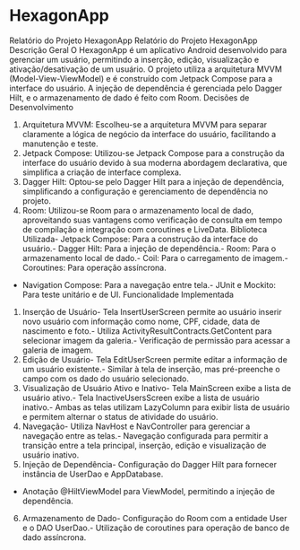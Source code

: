 # HexagonApp
Relatório do Projeto HexagonApp
 Relatório do Projeto HexagonApp
 Descrição Geral
 O HexagonApp é um aplicativo Android desenvolvido para gerenciar um usuário, permitindo a
 inserção, edição, visualização e ativação/desativação de um usuário. O projeto utiliza a arquitetura
 MVVM (Model-View-ViewModel) e é construído com Jetpack Compose para a interface do usuário.
 A injeção de dependência é gerenciada pelo Dagger Hilt, e o armazenamento de dado é feito com
 Room.
 Decisões de Desenvolvimento
 1. Arquitetura MVVM: Escolheu-se a arquitetura MVVM para separar claramente a lógica de
 negócio da interface do usuário, facilitando a manutenção e teste.
 2. Jetpack Compose: Utilizou-se Jetpack Compose para a construção da interface do usuário
 devido à sua moderna abordagem declarativa, que simplifica a criação de interface complexa.
 3. Dagger Hilt: Optou-se pelo Dagger Hilt para a injeção de dependência, simplificando a
 configuração e gerenciamento de dependência no projeto.
 4. Room: Utilizou-se Room para o armazenamento local de dado, aproveitando suas vantagens
 como verificação de consulta em tempo de compilação e integração com coroutines e LiveData.
 Biblioteca Utilizada- Jetpack Compose: Para a construção da interface do usuário.- Dagger Hilt: Para a injeção de dependência.- Room: Para o armazenamento local de dado.- Coil: Para o carregamento de imagem.- Coroutines: Para operação assíncrona.
- Navigation Compose: Para a navegação entre tela.- JUnit e Mockito: Para teste unitário e de UI.
 Funcionalidade Implementada
 1. Inserção de Usuário- Tela InsertUserScreen permite ao usuário inserir novo usuário com informação como nome, CPF,
 cidade, data de nascimento e foto.- Utiliza ActivityResultContracts.GetContent para selecionar imagem da galeria.- Verificação de permissão para acessar a galeria de imagem.
 2. Edição de Usuário- Tela EditUserScreen permite editar a informação de um usuário existente.- Similar à tela de inserção, mas pré-preenche o campo com os dado do usuário selecionado.
 3. Visualização de Usuário Ativo e Inativo- Tela MainScreen exibe a lista de usuário ativo.- Tela InactiveUsersScreen exibe a lista de usuário inativo.- Ambas as telas utilizam LazyColumn para exibir lista de usuário e permitem alternar o status de
 atividade do usuário.
 4. Navegação- Utiliza NavHost e NavController para gerenciar a navegação entre as telas.- Navegação configurada para permitir a transição entre a tela principal, inserção, edição e
 visualização de usuário inativo.
 5. Injeção de Dependência- Configuração do Dagger Hilt para fornecer instância de UserDao e AppDatabase.
- Anotação @HiltViewModel para ViewModel, permitindo a injeção de dependência.
 6. Armazenamento de Dado- Configuração do Room com a entidade User e o DAO UserDao.- Utilização de coroutines para operação de banco de dado assíncrona.
